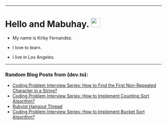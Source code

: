 
<img src="https://komarev.com/ghpvc/?username=kirbygit&style=flat-square&color=blue" alt=""/>

---
<h1>
  Hello and Mabuhay.
  <img src="https://media.giphy.com/media/hvRJCLFzcasrR4ia7z/giphy.gif" width="30px"/>
</h1>

- My name is Kirby Fernandez.

- I love to learn.

- I live in Los Angeles.

---

### Random Blog Posts from (dev.to):
<!-- BLOG-POST-LIST:START -->
- [Coding Problem Interview Series: How to Find the First Non-Repeated Character in a String?](https://dev.to/codenewbieteam/coding-problem-interview-series-how-to-find-the-first-non-repeated-character-in-a-string-3ha1)
- [Coding Problem Interview Series: How to Implement Counting Sort Algorithm?](https://dev.to/codenewbieteam/coding-problem-interview-series-how-to-implement-counting-sort-algorithm-48ng)
- [Rubyist Hangout Thread](https://dev.to/ben/rubyist-hangout-thread-4kf8)
- [Coding Problem Interview Series: How to Implement Bucket Sort Algorithm?](https://dev.to/codenewbieteam/coding-problem-interview-series-how-to-implement-bucket-sort-algorithm-5472)
<!-- BLOG-POST-LIST:END -->
